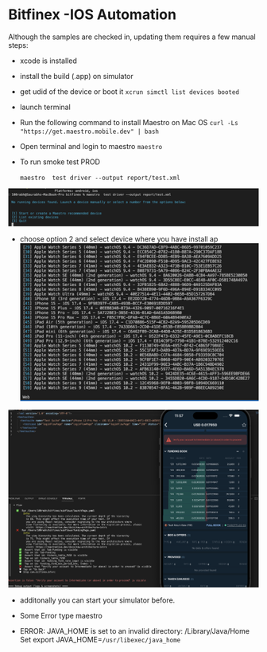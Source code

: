 # Bitfinex -IOS Automation 
Although the samples are checked in, updating them requires a few manual steps:

* xcode is installed 

* install the build (.app) on simulator 

* get udid of the device or boot it 
`xcrun simctl list devices booted`

* launch terminal 

* Run the following command to install Maestro on Mac OS 
    `curl -Ls "https://get.maestro.mobile.dev" | bash`

*  Open terminal and login to maestro 
    `maestro`

* To run smoke test PROD 

  ` maestro  test driver --output report/test.xml `

![alt text](image/image.png)
- choose option 2 and select device where you have install ap 
![alt text](image/image-1.png)


![alt text](image/image-2.png)

- additonally you can start your simulator before.


* Some Error 
 type maestro  
- ERROR: JAVA_HOME is set to an invalid directory: /Library/Java/Home
 Set export JAVA_HOME=`/usr/libexec/java_home`




